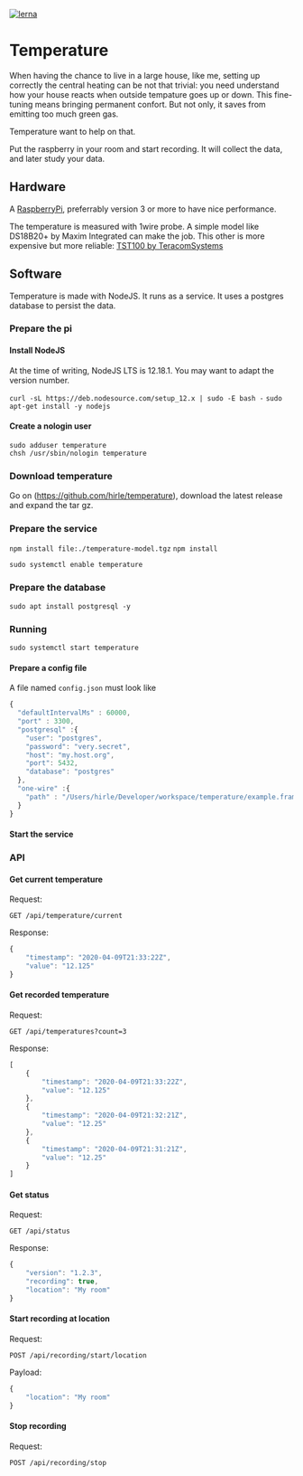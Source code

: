 [![lerna](https://img.shields.io/badge/maintained%20with-lerna-cc00ff.svg)](https://lerna.js.org/)

# Temperature

When having the chance to live in a large house, like me, setting up correctly the central heating can be not that trivial: you need understand how your house reacts when outside tempature goes up or down.
This fine-tuning means bringing permanent confort. But not only, it saves from emitting too much green gas.

Temperature want to help on that.

Put the raspberry in your room and start recording. It will collect the data, and later study your data.

## Hardware

A [RaspberryPi](https://www.raspberrypi.org), preferrably version 3 or more to have nice performance.

The temperature is measured with 1wire probe. A simple model like DS18B20+ by Maxim Integrated can make the job. This other is more expensive but more reliable: [TST100 by TeracomSystems](https://www.teracomsystems.com/sensors/1-wire-temperature-sensor-tst100/)

## Software

Temperature is made with NodeJS. It runs as a service. It uses a postgres database to persist the data.

### Prepare the pi

#### Install NodeJS

At the time of writing, NodeJS LTS is 12.18.1. You may want to adapt the version number.

`curl -sL https://deb.nodesource.com/setup_12.x | sudo -E bash -`
`sudo apt-get install -y nodejs`

#### Create a nologin user

```
sudo adduser temperature
chsh /usr/sbin/nologin temperature
```

### Download temperature

Go on (https://github.com/hirle/temperature), download the latest release and expand the tar gz.

### Prepare the service

`npm install file:./temperature-model.tgz`
`npm install`

`sudo systemctl enable temperature`

### Prepare the database

`sudo apt install postgresql -y`

### Running

`sudo systemctl start temperature`

#### Prepare a config file

A file named `config.json` must look like
```javascript
{
  "defaultIntervalMs" : 60000,
  "port" : 3300,
  "postgresql" :{
    "user": "postgres",
    "password": "very.secret",
    "host": "my.host.org",
    "port": 5432,
    "database": "postgres"
  },
  "one-wire" :{
    "path" : "/Users/hirle/Developer/workspace/temperature/example.frame"
  }
}
```

#### Start the service

### API

#### Get current temperature

Request:

`GET /api/temperature/current`

Response:
```javascript
{
    "timestamp": "2020-04-09T21:33:22Z",
    "value": "12.125"
}
```

 #### Get recorded temperature

Request:

`GET /api/temperatures?count=3`

Response:
```javascript
[
    {
        "timestamp": "2020-04-09T21:33:22Z",
        "value": "12.125"
    },
    {
        "timestamp": "2020-04-09T21:32:21Z",
        "value": "12.25"
    },
    {
        "timestamp": "2020-04-09T21:31:21Z",
        "value": "12.25"
    }
]
``` 

#### Get status

Request:

`GET /api/status`

Response:
```javascript
{
    "version": "1.2.3",
    "recording": true,
    "location": "My room"
}
``` 

 #### Start recording at location

Request:

`POST /api/recording/start/location`

Payload:
```javascript
{
    "location": "My room"
}
```

#### Stop recording

Request:

`POST /api/recording/stop`

